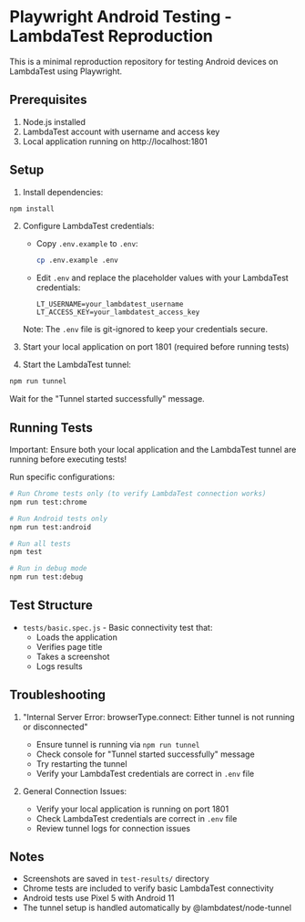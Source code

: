 # Playwright Android Testing - LambdaTest Reproduction

This is a minimal reproduction repository for testing Android devices on LambdaTest using Playwright.

## Prerequisites

1. Node.js installed
2. LambdaTest account with username and access key
3. Local application running on http://localhost:1801

## Setup

1. Install dependencies:
```bash
npm install
```

2. Configure LambdaTest credentials:
   - Copy `.env.example` to `.env`:
     ```bash
     cp .env.example .env
     ```
   - Edit `.env` and replace the placeholder values with your LambdaTest credentials:
     ```
     LT_USERNAME=your_lambdatest_username
     LT_ACCESS_KEY=your_lambdatest_access_key
     ```
   Note: The `.env` file is git-ignored to keep your credentials secure.

3. Start your local application on port 1801 (required before running tests)

4. Start the LambdaTest tunnel:
```bash
npm run tunnel
```
Wait for the "Tunnel started successfully" message.

## Running Tests

Important: Ensure both your local application and the LambdaTest tunnel are running before executing tests!

Run specific configurations:

```bash
# Run Chrome tests only (to verify LambdaTest connection works)
npm run test:chrome

# Run Android tests only
npm run test:android

# Run all tests
npm test

# Run in debug mode
npm run test:debug
```

## Test Structure

- `tests/basic.spec.js` - Basic connectivity test that:
  - Loads the application
  - Verifies page title
  - Takes a screenshot
  - Logs results

## Troubleshooting

1. "Internal Server Error: browserType.connect: Either tunnel is not running or disconnected"
   - Ensure tunnel is running via `npm run tunnel`
   - Check console for "Tunnel started successfully" message
   - Try restarting the tunnel
   - Verify your LambdaTest credentials are correct in `.env` file

2. General Connection Issues:
   - Verify your local application is running on port 1801
   - Check LambdaTest credentials are correct in `.env` file
   - Review tunnel logs for connection issues

## Notes

- Screenshots are saved in `test-results/` directory
- Chrome tests are included to verify basic LambdaTest connectivity
- Android tests use Pixel 5 with Android 11
- The tunnel setup is handled automatically by @lambdatest/node-tunnel
